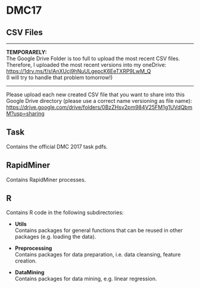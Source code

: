 # DMC17
## CSV Files
- - - - - - - - - - - - 
**TEMPORARELY:**  
The Google Drive Folder is too full to upload the most recent CSV files. Therefore, I uploaded the most recent versions into my oneDrive:  
https://1drv.ms/f/s!AnXUcj9hNuULgepcK6EeTXRP9LwM_Q  
(I will try to handle that problem tomorrow!)
- - - - - - - - - - - - 

Please upload each new created CSV file that you want to share into this Google Drive directory (please use a correct name versioning as file name):  
https://drive.google.com/drive/folders/0BzZHsv2pm984V25FM1g1UVdQbmM?usp=sharing  


## Task
Contains the official DMC 2017 task pdfs.
  
  
## RapidMiner
Contains RapidMiner processes.  


## R
Contains R code in the following subdirectories:
* **Utils**  
Contains packages for general functions that can be reused in other packages (e.g. loading the data).

* **Preprocessing**  
Contains packages for data preparation, i.e. data cleansing, feature creation.

* **DataMining**  
Contains packages for data mining, e.g. linear regression.


